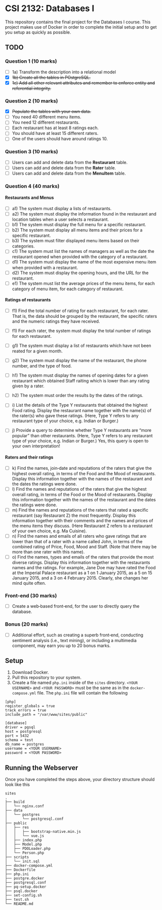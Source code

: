 # CSI 2132: Databases I

This repository contains the final project for the Databases I course. This project makes use of Docker in order to complete the initial setup and to get you setup as quickly as possible.

## TODO

### Question 1 (10 marks)

- [ ] 1a) Transform the description into a relational model
- [x] ~~1b) Create all the tables in POstgreSQL.~~
- [x] ~~1c) Add all other relevant attributes and remember to enforce entity and referential integrity.~~

### Question 2 (10 marks)

- [x] ~~Populate the tables with your own data.~~
- [ ] You need 40 different menu items.
- [ ] You need 12 different restaurants.
- [ ] Each restaurant has at least 8 ratings each.
- [ ] You should have at least 15 different raters.
- [ ] One of the users should have around ratings 10.

### Question 3 (10 marks)

- [ ] Users can add and delete data from the **Restaurant** table.
- [ ] Users can add and delete data from the **Rater** table.
- [ ] Users can add and delete data from the **MenuItem** table.

### Question 4 (40 marks)

#### Restaurants and Menus

- [ ] a1) The system must display a lists of restaurants.
- [ ] a2) The system must display the information found in the restaurant and location tables when a user selects a restaurant.
- [ ] b1) The system must display the full menu for a specific restaurant.
- [ ] b2) The system must display all menu items and their prices for a specific restaurant.
- [ ] b3) The system must filter displayed menu items based on their categories.
- [ ] c1) The system must list the names of managers as well as the date the restaurant opened when provided with the category of a restaurant.
- [ ] d1) The system must display the name of the most expensive menu item when provided with a restaurant.
- [ ] d2) The system must display the opening hours, and the URL for the restaurant.
- [ ] e1) The system must list the average prices of the menu items, for each category of menu item, for each category of restaurant.

#### Ratings of restaurants

- [ ] f1) Find the total number of rating for each restaurant, for each rater. That is, the data should be grouped by the restaurant, the specific raters and the numeric ratings they have received.
- [ ] f1) For each rater, the system must display the total number of ratings for each restaurant.

- [ ] g1) The system must display a list of restaurants which have not been reated for a given month.
- [ ] g2) The system must display the name of the restaurant, the phone number, and the type of food.

- [ ] h1) The system must display the names of opening dates for a given restaurant which obtained Staff raiting which is lower than any rating given by a rater. 
- [ ] h2) The system must order the results by the dates of the ratings.

- [ ] i) List the details of the Type Y restaurants that obtained the highest Food rating. Display the restaurant name together with the name(s) of the rater(s) who gave these ratings. (Here, Type Y refers to any restaurant type of your choice, e.g. Indian or Burger.)
- [ ] j) Provide a query to determine whether Type Y restaurants are “more popular” than other restaurants. (Here, Type Y refers to any restaurant type of your choice, e.g. Indian or Burger.) Yes, this query is open to your own interpretation!

#### Raters and their ratings

- [ ] k) Find the names, join‐date and reputations of the raters that give the highest overall rating, in terms of the Food and the Mood of restaurants. Display this information together with the names of the restaurant and the dates the ratings were done.
- [ ] l) Find the names and reputations of the raters that give the highest overall rating, in terms of the Food or the Mood of restaurants. Display this information together with the names of the restaurant and the dates the ratings were done.
- [ ] m) Find the names and reputations of the raters that rated a specific restaurant (say Restaurant Z) the most frequently. Display this information together with their comments and the names and prices of the menu items they discuss. (Here Restaurant Z refers to a restaurant of your own choice, e.g. Ma Cuisine).
- [ ] n) Find the names and emails of all raters who gave ratings that are lower than that of a rater with a name called John, in terms of the combined rating of Price, Food, Mood and Staff. (Note that there may be more than one rater with this name).
- [ ] o) Find the names, types and emails of the raters that provide the most diverse ratings. Display this information together with the restaurants names and the ratings. For example, Jane Doe may have rated the Food at the Imperial Palace restaurant as a 1 on 1 January 2015, as a 5 on 15 January 2015, and a 3 on 4 February 2015. Clearly, she changes her mind quite often.

### Front-end (30 marks)

- [ ] Create a web‐based front‐end, for the user to directly query the database. 

### Bonus (20 marks)

- [ ] Additional effort, such as creating a superb front‐end, conducting sentiment analysis (i.e., text mining), or including a multimedia component, may earn you up to 20 bonus marks.

## Setup

1. Download Docker.
2. Pull this repository to your system.
3. Create a file named `php.ini` inside of the `sites` directory. `<YOUR USERNAME>` and `<YOUR PASSWORD>` must be the same as in the `docker-compose.yml` file. The `php.ini` file will contain the following

```
[php]
register_globals = true
track_errors = true
include_path = "/var/www/sites/public"

[database]
driver = pgsql
host = postgresql
port = 5432
schema = test
db_name = postgres
username = <YOUR USERNAME>
password = <YOUR PASSWORD>
```

## Running the Webserver

Once you have completed the steps above, your directory structure should look like this

```
sites
.
├── build
│   └── nginx.conf
├── data
│   └── postgres
│       └── postgresql.conf
├── public
│   ├── res
│   │   ├── bootstrap-native.min.js
│   │   └── vue.js
│   ├── index.php
│   ├── Model.php
│   ├── PDOLoader.php
│   └── Person.php
├── scripts
│   └── init.sql
├── docker-compose.yml
├── Dockerfile
├── php.ini
├── postgre.docker
├── postgresql.conf
├── pq-setup.docker
├── psql.docker
├── set-config.sh
├── test.sh
└── README.md
```
